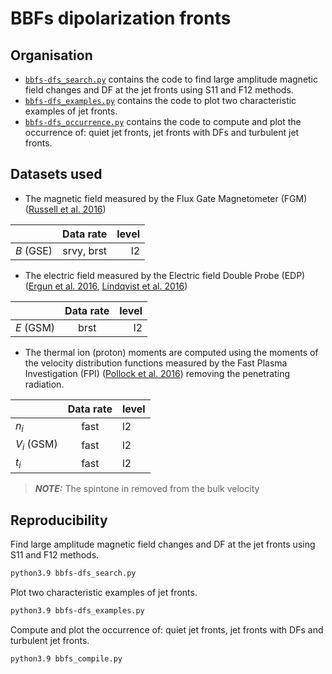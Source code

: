 # BBFs dipolarization fronts

## Organisation
- [`bbfs-dfs_search.py`](./bbfs-dfs_search.py) contains the code to find large amplitude magnetic field changes and DF at the jet fronts using S11 and F12 methods.
- [`bbfs-dfs_examples.py`](./bbfs-dfs_examples.py) contains the code to plot two characteristic examples of jet fronts.
- [`bbfs-dfs_occurrence.py`](./bbfs-dfs_occurrence.py) contains the code to compute and plot the occurrence of: quiet jet fronts, jet fronts with DFs and turbulent jet fronts.

## Datasets used
- The magnetic field measured by the Flux Gate Magnetometer (FGM) ([Russell et al. 2016](https://link.springer.com/article/10.1007/s11214-014-0057-3))
 
|              | Data rate  | level |
|--------------|:----------:|------:|
| $`B`$ (GSE)  | srvy, brst | l2    |

- The electric field measured by the Electric field Double Probe (EDP) ([Ergun et al. 2016](https://link.springer.com/article/10.1007/s11214-014-0115-x),
  [Lindqvist et al. 2016](https://link.springer.com/article/10.1007/s11214-014-0116-9))
 
|              | Data rate | level |
|--------------|:---------:|------:|
| $`E`$ (GSM)  | brst      | l2    |

- The thermal ion (proton) moments are computed using the moments of the velocity distribution functions measured by the Fast Plasma Investigation (FPI) ([Pollock et al. 2016](https://link.springer.com/article/10.1007/s11214-016-0245-4)) removing the penetrating radiation.

|                | Data rate  | level |
|----------------|:----------:|:------|
| $`n_i`$        | fast      | l2    |
| $`V_i`$ (GSM)  | fast      | l2    |
| $`t_i`$        | fast      | l2    |

> **_NOTE:_** The spintone in removed from the bulk velocity

## Reproducibility
Find large 
  amplitude magnetic field changes and DF at the jet fronts using S11 and F12 methods.

```bash
python3.9 bbfs-dfs_search.py
```

Plot two characteristic examples of jet fronts.
```bash
python3.9 bbfs-dfs_examples.py
```

Compute and plot the occurrence of: quiet jet fronts, jet fronts with DFs and 
turbulent jet fronts. 
```bash
python3.9 bbfs_compile.py
```



